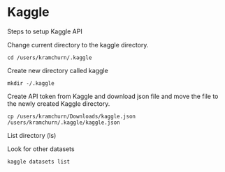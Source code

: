 # Kaggle
Steps to setup Kaggle API

Change current directory to the kaggle directory.
```
cd /users/kramchurn/.kaggle
```

Create new directory called kaggle
```
mkdir -/.kaggle
```

Create API token from Kaggle and download json file and move the file to the newly created Kaggle directory.

```
cp /users/kramchurn/Downloads/kaggle.json /users/kramchurn/.kaggle/kaggle.json
```

List directory (ls)


Look for other datasets
```
kaggle datasets list
```
